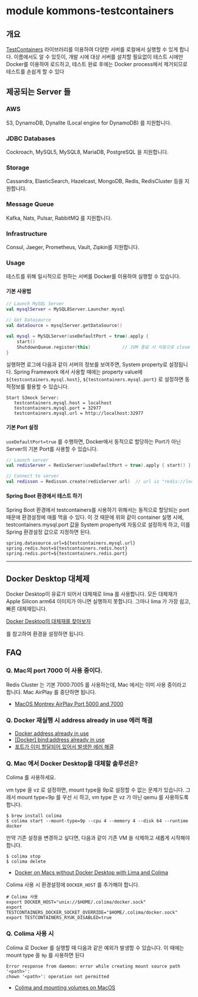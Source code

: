 # module kommons-testcontainers

## 개요

[TestContainers](https://www.testcontainers.org) 라이브러리를 이용하여 다양한 서버를 로컬에서 실행할 수 있게 합니다.
이름에서도 알 수 있듯이, 개발 시에 대상 서버를 설치할 필요없이 테스트 시에만 Docker를 이용하여 로드하고, 테스트 완료 후에는 Docker process에서 제거되므로 테스트를 손쉽게 할 수 있다

## 제공되는 Server 들

### AWS

S3, DynamoDB, Dynalite (Local engine for DynamoDB) 를 지원합니다.

### JDBC Databases

Cockroach, MySQL5, MySQL8, MariaDB, PostgreSQL 을 지원합니다.

### Storage

Cassandra, ElasticSearch, Hazelcast, MongoDB, Redis, RedisCluster 등을 지원합니다.

### Message Queue

Kafka, Nats, Pulsar, RabbitMQ 를 지원합니다.

### Infrastructure

Consul, Jaeger, Prometheus, Vault, Zipkin를 지원합니다.

### Usage

테스트를 위해 일시적으로 원하는 서버를 Docker를 이용하여 실행할 수 있습니다.

#### 기본 사용법

```kotlin
// Launch MySQL Server
val mysqlServer = MySQL8Server.Launcher.mysql

// Get Datasource
val dataSource = mysqlServer.getDataSource()
```

```kotlin
val mysql = MySQLServer(useDefaultPort = true).apply {
    start()
    ShutdownQueue.register(this)            // JVM 종료 시 자동으로 close 되도록 합니다    
}
```

실행하면 로그에 다음과 같이 서버의 정보를 보여주면, System property로 설정됩니다.
Spring Framework 에서 사용할 때에는 property value에 `${testcontainers.mysql.host}`, `${testcontainers.mysql.port}` 로 설정하면 동적정보를
활용할 수 있습니다.

```log
Start S3mock Server:
   testcontainers.mysql.host = localhost
   testcontainers.mysql.port = 32977
   testcontainers.mysql.url = http://localhost:32977
```

#### 기본 Port 설정

`useDefaultPort=true` 를 수행하면, Docker에서 동적으로 할당하는 Port가 아닌 Server의 기본 Port를 사용할 수 있습니다.

```kotlin
// Launch server
val redisServer = RedisServer(useDefaultPort = true).apply { start() }

// Connect to server
val redisson = Redisson.create(redisServer.url)  // url is "redis://localhost:6379"
```

#### Spring Boot 환경에서 테스트 하기

Spring Boot 환경에서 testcontainers를 사용하기 위해서는 동적으로 할당되는 port 때문에 환경설정에 애를 먹을 수 있다.
이 것 때문에 위와 같이 container 실행 시에, testcontainers.mysql.port 값을 System property에 자동으로 설정하게 하고, 이를 Spring 환경설정 값으로 지정하면 된다.

```properties
spring.datasource.url=${testcontainers.mysql.url}
spring.redis.host=${testcontainers.redis.host}
spring.redis.port=${testcontainers.redis.port}
```

---

## Docker Desktop 대체제

Docker Desktop이 유료가 되어서 대체재로 lima 를 사용합니다.
모든 대체재가 Apple Silicon arm64 이미지가 아니면 실행하지 못합니다.
그마나 lima 가 가장 쉽고, 빠른 대체재입니다.

[Docker Desktop의 대체재를 찾아보자](https://byungwoo.oopy.io/0e5485ba-dc5e-4951-a611-81ce08291817)

를 참고하여 환경을 설정하면 됩니다.

## FAQ

### Q. Mac의 port 7000 이 사용 중이다.

Redis Cluster 는 기본 7000:7005 를 사용하는데, Mac 에서는 이미 사용 중이라고 합니다.
Mac AirPlay 를 중단하면 됩니다.

* [MacOS Montrey AirPlay Port 5000 and 7000](https://jaynamm.tistory.com/entry/%EB%A7%A5%EB%B6%81%EC%97%90%EC%84%9C-5000%EB%B2%88-%ED%8F%AC%ED%8A%B8%EA%B0%80-%EC%82%AC%EC%9A%A9%EC%A4%91%EC%9D%B4%EB%8B%A4-MacOS-Montrey)

### Q. Docker 재실행 시 address already in use 에러 해결

* [Docker address already in use](https://www.baeldung.com/linux/docker-address-already-in-use)
* [[Docker] bind:address already in use](https://steady-coding.tistory.com/488)
* [포트가 이미 할달되어 있어서 발생한 에러 해결](https://a-half-human-half-developer.tistory.com/18)

### Q. Mac 에서 Docker Desktop을 대체할 솔루션은?

Colima 를 사용하세요.

vm type 을 vz 로 설정하면, mount type을 9p로 설정할 수 없는 문제가 있습니다.
그래서 mount type=9p 를 우선 시 하고, vm type 은 vz 가 아닌 qemu 를 사용하도록 합니다.

```shell
$ brew install colima
$ colima start --mount-type=9p --cpu 4 --memory 4 --disk 64 --runtime docker
```

만약 기존 설정을 변경하고 싶다면, 다음과 같이 기존 VM 을 삭제하고 새롭게 시작해야 합니다.

```shell
$ colima stop
$ colima delete
```

* [Docker on Macs without Docker Desktop with Lima and Colima](https://patrickwthomas.net/docker-on-macs-without-docker-desktop/)

Colima 사용 시 환경설정에 `DOCKER_HOST` 를 추가해야 합니다.

```shell
# Colima 사용 
export DOCKER_HOST="unix://$HOME/.colima/docker.sock"
export TESTCONTAINERS_DOCKER_SOCKET_OVERRIDE="$HOME/.colima/docker.sock"
export TESTCONTAINERS_RYUK_DISABLED=true
```

### Q. Colima 사용 시

Colima 로 Docker 를 실행할 때 다음과 같은 예외가 발생할 수 있습니다. 이 때에는 mount type 을 `9p` 를 사용하면 된다

```shell
Error response from daemon: error while creating mount source path '<path>':
chown '<path>': operation not permitted
```

* [Colima and mounting volumes on MacOS](https://mpanin.me/posts/colima-and-mounting-volumes/)
